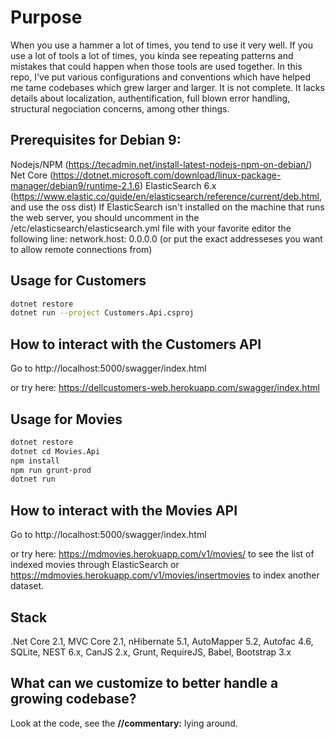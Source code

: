 # Purpose

When you use a hammer a lot of times, you tend to use it very well. If you use a lot of tools a lot of times, you kinda see repeating patterns and mistakes that could happen when those tools are used together. In this repo, I've put various configurations and conventions which have helped me tame codebases which grew larger and larger. It is not complete. It lacks details about localization, authentification, full blown error handling, structural negociation concerns, among other things.

## Prerequisites for Debian 9:
  
Nodejs/NPM (https://tecadmin.net/install-latest-nodejs-npm-on-debian/)
Net Core (https://dotnet.microsoft.com/download/linux-package-manager/debian9/runtime-2.1.6)
ElasticSearch 6.x (https://www.elastic.co/guide/en/elasticsearch/reference/current/deb.html, and use the oss dist)
If ElasticSearch isn't installed on the machine that runs the web server, you should uncomment in the /etc/elasticsearch/elasticsearch.yml file with your favorite editor the following line: network.host: 0.0.0.0 (or put the exact addresseses you want to allow remote connections from)

## Usage for Customers

```bash
dotnet restore
dotnet run --project Customers.Api.csproj
```
## How to interact with the Customers API

Go to http://localhost:5000/swagger/index.html

or try here: https://dellcustomers-web.herokuapp.com/swagger/index.html

## Usage for Movies

```bash
dotnet restore
dotnet cd Movies.Api
npm install
npm run grunt-prod
dotnet run
```

## How to interact with the Movies API

Go to http://localhost:5000/swagger/index.html

or try here: https://mdmovies.herokuapp.com/v1/movies/ to see the list of indexed movies through ElasticSearch or https://mdmovies.herokuapp.com/v1/movies/insertmovies to index another dataset.

## Stack

.Net Core 2.1, MVC Core 2.1, nHibernate 5.1, AutoMapper 5.2, Autofac 4.6, SQLite, NEST 6.x, CanJS 2.x, Grunt, RequireJS, Babel, Bootstrap 3.x

## What can we customize to better handle a growing codebase?

Look at the code, see the **//commentary:** lying around.


